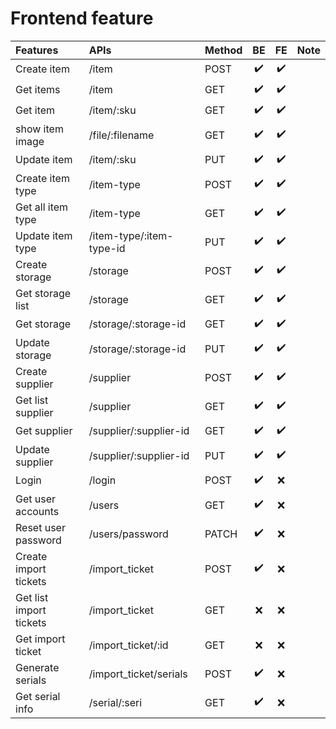 # Frontend feature


| Features                | APIs                     | Method |         BE         |         FE         | Note |
| :---------------------- | :----------------------- | ------ | :----------------: | :----------------: | :--: |
| Create item             | /item                    | POST   | :heavy_check_mark: | :heavy_check_mark: |      |
| Get items               | /item                    | GET    | :heavy_check_mark: | :heavy_check_mark: |      |
| Get item                | /item/:sku               | GET    | :heavy_check_mark: | :heavy_check_mark: |      |
| show item image         | /file/:filename          | GET    | :heavy_check_mark: | :heavy_check_mark: |      |
| Update item             | /item/:sku               | PUT    | :heavy_check_mark: | :heavy_check_mark: |      |
| Create item type        | /item-type               | POST   | :heavy_check_mark: | :heavy_check_mark: |      |
| Get all item type       | /item-type               | GET    | :heavy_check_mark: | :heavy_check_mark: |      |
| Update item type        | /item-type/:item-type-id | PUT    | :heavy_check_mark: | :heavy_check_mark: |      |
| Create storage          | /storage                 | POST   | :heavy_check_mark: | :heavy_check_mark: |      |
| Get storage list        | /storage                 | GET    | :heavy_check_mark: | :heavy_check_mark: |      |
| Get storage             | /storage/:storage-id     | GET    | :heavy_check_mark: | :heavy_check_mark: |      |
| Update storage          | /storage/:storage-id     | PUT    | :heavy_check_mark: | :heavy_check_mark: |      |
| Create supplier         | /supplier                | POST   | :heavy_check_mark: | :heavy_check_mark: |      |
| Get list supplier       | /supplier                | GET    | :heavy_check_mark: | :heavy_check_mark: |      |
| Get supplier            | /supplier/:supplier-id   | GET    | :heavy_check_mark: | :heavy_check_mark: |      |
| Update supplier         | /supplier/:supplier-id   | PUT    | :heavy_check_mark: | :heavy_check_mark: |      |
| Login                   | /login                   | POST   | :heavy_check_mark: |        :x:         |      |
| Get user accounts       | /users                   | GET    | :heavy_check_mark: |        :x:         |      |
| Reset user password     | /users/password          | PATCH  | :heavy_check_mark: |        :x:         |      |
| Create import tickets   | /import_ticket           | POST   | :heavy_check_mark: |        :x:         |      |
| Get list import tickets | /import_ticket           | GET    |        :x:         |        :x:         |      |
| Get import ticket       | /import_ticket/:id       | GET    |        :x:         |        :x:         |      |
| Generate serials        | /import_ticket/serials   | POST   | :heavy_check_mark: |        :x:         |      |
| Get serial info         | /serial/:seri            | GET    | :heavy_check_mark: |        :x:         |      |

